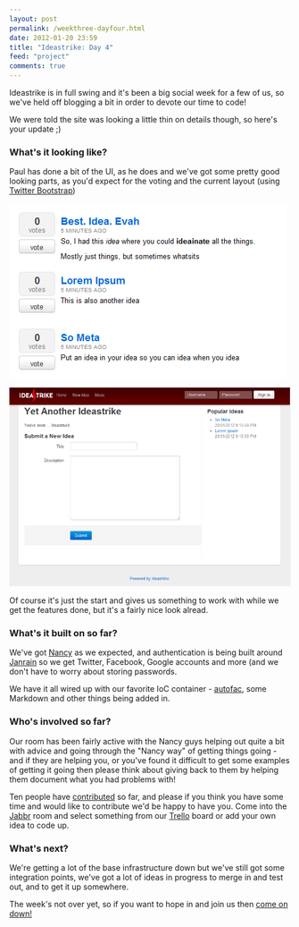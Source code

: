 ```yaml
--- 
layout: post
permalink: /weekthree-dayfour.html
date: 2012-01-20 23:59
title: "Ideastrike: Day 4"
feed: "project"
comments: true
---
```


Ideastrike is in full swing and it's been a big social week for a few of us, so we've held off blogging a bit in order to devote our time to code!

We were told the site was looking a little thin on details though, so here's your update ;)

### What's it looking like?

Paul has done a bit of the UI, as he does and we've got some pretty good looking parts, as you'd expect for the voting and the current layout (using [Twitter Bootstrap](http://twitter.github.com/bootstrap))

![](/img/week3-day4-voting.png)

![](/img/week3-day4-layout.png)

Of course it's just the start and gives us something to work with while we get the features done, but it's a fairly nice look alread.

### What's it built on so far?

We've got [Nancy](http://nancyfx.org/) as we expected, and authentication is being built around [Janrain](http://www.janrain.com/) so we get Twitter, Facebook, Google accounts and more (and we don't have to worry about storing passwords.

We have it all wired up with our favorite IoC container - [autofac](http://code.google.com/p/autofac/), some Markdown and other things being added in.

### Who's involved so far?

Our room has been fairly active with the Nancy guys helping out quite a bit with advice and going through the "Nancy way" of getting things going - and if they are helping you, or you've found it difficult to get some examples of getting it going then please think about giving back to them by helping them document what you had problems with!

Ten people have [contributed](https://github.com/Code52/Ideastrike/contributors) so far, and please if you think you have some time and would like to contribute we'd be happy to have you.  Come into the [Jabbr](http://jabbr.net/#/rooms/code52) room and select something from our [Trello](https://trello.com/board/ideastrike/4f137b417201526045146b8a) board or add your own idea to code up.

### What's next?

We're getting a lot of the base infrastructure down but we've still got some integration points, we've got a lot of ideas in progress to merge in and test out, and to get it up somewhere.

The week's not over yet, so if you want to hope in and join us then [come on down!](http://jabbr.net/#/rooms/code52)



